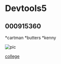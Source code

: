 # Devtools5

## 000915360

*cartman
*butters
*kenny

![pic](https://images.paramount.tech/path/mgid:file:gsp:entertainment-assets:/sps/shared/characters/kids/eric-cartman.png?height=165)

[college](https://www.mohawkcollege.ca/)